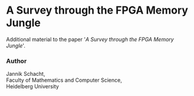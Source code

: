 # A Survey through the FPGA Memory Jungle
Additional material to the paper '*A Survey through the FPGA Memory Jungle*'.

### Author
Jannik Schacht,\
Faculty of Mathematics and Computer Science,\
Heidelberg University
